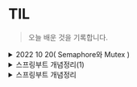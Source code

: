 # TIL

>오늘 배운 것을 기록합니다.

<details>
  <summary>2022 10 20( Semaphore와 Mutex )</summary>
<pre>

# 2. Semaphore와 Mutex

동기화 기법의 대표적인 방법 두 가지

## 2-1 세마포어(Semaphore)
특정 변수를 통해서 공유 자원에 접근을 제한하는 방식입니다. 예를들어 세마포어로 사용할 값이 1이상이면 임계구역에 
접근 가능하고 0이면 자원에 더 이상 접근을 할 수 없는 방식입니다.

## 2-2 뮤텍스(Mutex)
Mutual extension의 줄임말로 상호배제라고 합니다. 오직 하나의 프로세스만 임계구역에 대해 접근이 가능하며, 임계구역에 
접근하여 사용중일때는 Lock을 걸어 다른 프로세스가 접근하지 못하도록 하는 것을 의미합니다. 프로세스가 임계구역접근을 
해제해야만 다른 프로세스가 접근을 할 수 있습니다.

## 2-3 차이점
뮤텍스는 단 1개의 프로세스만 접근이 가능한 동기화 방법이며 그에 반해 세마포어의 값은 1보다 큰 값으로 관리할 수 있습니다. 
그리고 세마포어는 임계구역을 사용중인 프로세스 뿐 아니라 다른 프로세스 및 스레드도 세마포어 값을 변경할 수 있는 반면, 
뮤텍스는 Lock한 프로세스 만이 Unlock이 가능합니다.

</pre>
</details>


<details>
  <summary>스프링부트 개념정리(1)</summary>
<pre>

# 스프링은?
1. frame work임
2. 오픈소스 - 소스가 공개되어 있음(뜯어고칠 수 있음)
3. IoC(Inversion of Controll - 제어의 역전) 컨테이너를 가진다.
  * 주도권이 스프링에 있다.
4. DI(Dependency Injection)를 지원한다.
5. 많은 필터를 가지고 있다.
6. 많은 어노테이션이 있다. 
7. MessageConverter를 가짐 기본값은 Json 
  * MessageConverter : 중간언어로 변경해주는 스프링 라이브러리
8. BufferedReader와 BufferedWriter를 쉽게 사용가능

# JPA(Java Persistence API)란?
1. 인터페이스이다.( 구현하는 실제 클래스가 필요 ex) Hibernate )
2. ORM(Object Relational Mapping) 기술이다.
  * 객체로 구성한 데이터를 관계형 데이터베이스에 연결(맵핑)하고, 데이터에 대해 쿼리를 보내고 관리를 할 수 있는 도구
3. 반복적인 CRUD 작업을 생략하게 해줌
4. 영속성 컨텍스트를 가지고 있다. ( 엔티티를 영구 저장하는 환경 )
  * 컨텍스트 : 맥락, 대상의 정보
5. DB와 OOP의 불일치성을 해결하기 위한 방법론을 제공한다.(DB는 객체저장 불가능)
6. OOP의 관점에서 모델링을 할 수 있게 해준다. (상속, 컴포지션, 연관관계)
7. 방언 처리가 용이하여 Migration하기 좋음. 유지보수에도 좋음(mysql, 오라클 등 여러 RDBMS에 사용가능)

</pre>
</details>

<details>
  <summary>스프링부트 개념정리</summary>
<pre>

</pre>
</details>

